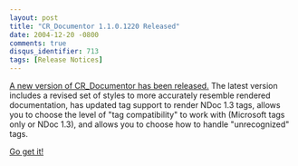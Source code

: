 ```yaml
---
layout: post
title: "CR_Documentor 1.1.0.1220 Released"
date: 2004-12-20 -0800
comments: true
disqus_identifier: 713
tags: [Release Notices]
---
```

[A new version of CR\_Documentor has been
released.](/archive/2004/11/15/cr_documentor---the-documentor-plug-in-for-dxcore.aspx)
The latest version includes a revised set of styles to more accurately
resemble rendered documentation, has updated tag support to render NDoc
1.3 tags, allows you to choose the level of "tag compatibility" to work
with (Microsoft tags only or NDoc 1.3), and allows you to choose how to
handle "unrecognized" tags.
 
 [Go get
it!](/archive/2004/11/15/cr_documentor---the-documentor-plug-in-for-dxcore.aspx)
